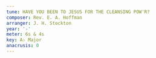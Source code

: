 ```yaml
---
tune: HAVE YOU BEEN TO JESUS FOR THE CLEANSING POW'R?
composer: Rev. E. A. Hoffman
arranger: J. H. Stockton
year: '-'
meter: 6s & 4s
key: A♭ Major
anacrusis: 0
---
```


